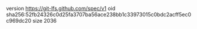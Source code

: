 version https://git-lfs.github.com/spec/v1
oid sha256:52fb24326c0d25fa3707ba56ace238bb1c33973015c0bdc2acff5ec0c969dc20
size 2036
